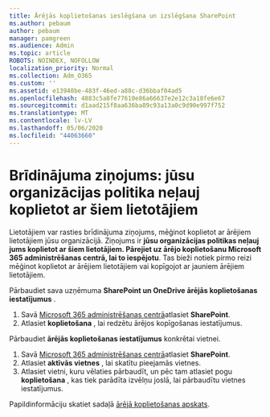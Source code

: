 ```yaml
---
title: Ārējās koplietošanas ieslēgšana un izslēgšana SharePoint
ms.author: pebaum
author: pebaum
manager: pamgreen
ms.audience: Admin
ms.topic: article
ROBOTS: NOINDEX, NOFOLLOW
localization_priority: Normal
ms.collection: Adm_O365
ms.custom: ''
ms.assetid: e13940be-483f-46ed-a88c-d36bbaf04ad5
ms.openlocfilehash: 4883c5a8fe77610e86a66637e2e12c3a18fe6e67
ms.sourcegitcommit: d1aad215f8aa636ba89c93a13a0c9d90e997f752
ms.translationtype: MT
ms.contentlocale: lv-LV
ms.lasthandoff: 05/06/2020
ms.locfileid: "44063660"
---
```

# <a name="warning-message-your-organizations-policies-dont-allow-you-to-share-with-these-users"></a>Brīdinājuma ziņojums: jūsu organizācijas politika neļauj koplietot ar šiem lietotājiem

Lietotājiem var rasties brīdinājuma ziņojums, mēģinot koplietot ar ārējiem lietotājiem jūsu organizācijā. Ziņojums ir **jūsu organizācijas politikas neļauj jums koplietot ar šiem lietotājiem. Pārejiet uz ārējo koplietošanu Microsoft 365 administrēšanas centrā, lai to iespējotu**. Tas bieži notiek pirmo reizi mēģinot koplietot ar ārējiem lietotājiem vai kopīgojot ar jauniem ārējiem lietotājiem.

Pārbaudiet sava uzņēmuma **SharePoint un OneDrive ārējās koplietošanas iestatījumus** .

1. Savā [Microsoft 365 administrēšanas centrā](https://admin.microsoft.com/AdminPortal/Home#/homepage">https://admin.microsoft.com/)atlasiet **SharePoint**.
3. Atlasiet **koplietošana** , lai redzētu ārējos kopīgošanas iestatījumus.

Pārbaudiet **ārējās koplietošanas iestatījumus** konkrētai vietnei.

1. Savā [Microsoft 365 administrēšanas centrā](https://admin.microsoft.com/AdminPortal/Home#/homepage">https://admin.microsoft.com/)atlasiet **SharePoint**.
2. Atlasiet **aktīvās vietnes** , lai skatītu pieejamās vietnes.
3. Atlasiet vietni, kuru vēlaties pārbaudīt, un pēc tam atlasiet pogu **koplietošana** , kas tiek parādīta izvēlņu joslā, lai pārbaudītu vietnes iestatījumus.

Papildinformāciju skatiet sadaļā [ārējā koplietošanas apskats](https://docs.microsoft.com/sharepoint/external-sharing-overview).